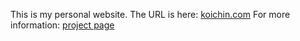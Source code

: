 This is my personal website. 
The URL is here: [koichin.com](https://koichin.com)
For more information: [project page](https://koichin.com/project/koichincom)
